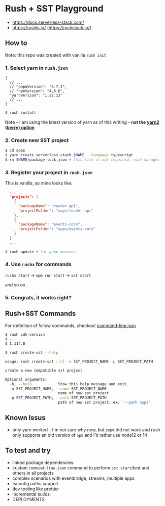 # Rush + SST Playground

- https://docs.serverless-stack.com/
- https://rushjs.io/ (https://rushstack.io/)

## How to

Note: this repo was created with vanilla `rush init`

### 1. Select yarn in `rush.json`

```jsonc
{
  // ...
  // "pnpmVersion": "6.7.1",
  // "npmVersion": "4.5.0",
  "yarnVersion": "1.22.11"
  // ...
}
```

```bash
$ rush install
```

Note - I am using the latest version of yarn as of this writing - **not the [yarn2 (berry) option](https://yarnpkg.com/getting-started/install#per-project-install)**


### 2. Create new SST project

```bash
$ cd apps
$ yarn create serverless-stack $NAME --language typescript
$ rm $NAME/package-lock.json # this file is not required, rush manages locks centrally in `common/config/yarn.lock`
```

### 3. Register your project in `rush.json`

This is vanilla, so mine looks like:

```json
  ...
  "projects": [
    {
      "packageName": "reader-api",
      "projectFolder": "apps/reader-api"
    },
    {
      "packageName": "events-core",
      "projectFolder": "apps/events-core"
    }
  ]
  ...
```

```bash
$ rush update # for good measure
```

### 4. Use `rushx` for commands

`rushx start` -> `npm run start` -> `sst start`

and so on..

### 5. Congrats, it works right?

## Rush+SST Commands

For definition of follow commands, checkout [command-line.json](common/config/rush/command-line.json)

```bash
$ rush cdk-version
$ ...
$ 1.114.0
```

```bash
$ rush create-sst --help

usage: rush create-sst [-h] -n SST_PROJECT_NAME -p SST_PROJECT_PATH

create a new compatible sst project

Optional arguments:
  -h, --help            Show this help message and exit.
  -n SST_PROJECT_NAME, --name SST_PROJECT_NAME
                        name of new sst project
  -p SST_PROJECT_PATH, --path SST_PROJECT_PATH
                        path of new sst project. ex. '--path apps'
```

## Known Issus

- only yarn worked - I'm not sure why now, but `pnpm` did not work and rush only supports an old version of `npm` and I'd rather use node12 or 14

## To test and try

- linked package dependencies
- custom `command-line.json` command to perform `sst start`/test and others in all projects
- complex scenarios with eventbridge, streams, multiple apps
- tsconfig paths support
- dev tooling like prettier
- incremental builds
- DEPLOYMENTS